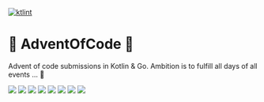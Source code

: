 [![ktlint](https://img.shields.io/badge/ktlint%20code--style-%E2%9D%A4-FF4081)](https://pinterest.github.io/ktlint/)

# 🎄 AdventOfCode 🎄

Advent of code submissions in Kotlin & Go.
Ambition is to fulfill all days of all events ... 😬

[![](https://img.shields.io/badge/2022-50%20stars-239323)]()
[![](https://img.shields.io/badge/2021-50%20stars-239323)]()
[![](https://img.shields.io/badge/2020-50%20stars-239323)]()
[![](https://img.shields.io/badge/2019-39%20stars-239323)]()
[![](https://img.shields.io/badge/2018-24%20stars-239323)]()
[![](https://img.shields.io/badge/2017-16%20stars-239323)]()
[![](https://img.shields.io/badge/2016-50%20stars-239323)]()
[![](https://img.shields.io/badge/2015-50%20stars-239323)]()
